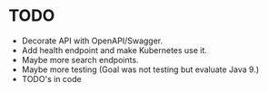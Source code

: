 # TODO

* Decorate API with OpenAPI/Swagger.
* Add health endpoint and make Kubernetes use it.
* Maybe more search endpoints.
* Maybe more testing (Goal was not testing but evaluate Java 9.)
* TODO's in code
